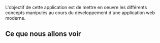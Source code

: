 L'objectif de cette application est de mettre en oeuvre les différents concepts manipulés au cours du développement d'une application web moderne.

## Ce que nous allons voir

